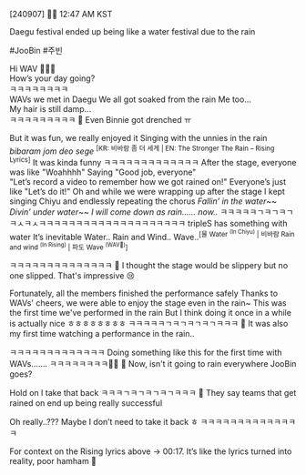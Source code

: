 [240907] 🐣💭 12:47 AM KST

Daegu festival ended up being like a water festival due to the rain  

#JooBin #주빈 

Hi WAV 
🌊🌊🌊  
How’s your day going?  
ㅋㅋㅋㅋㅋㅋㅋㅋ  
WAVs we met in Daegu
We all got soaked from the rain
Me too...  
My hair is still damp...  
ㅋㅋㅋㅋㅋㅋㅋㅋㅋ
🫧 Even Binnie got drenched ㅠ  

But it was fun, we really enjoyed it
Singing with the unnies in the rain
 *bibaram jom deo sege* <sup>[KR: 비바람 좀 더 세게 | EN: The Stronger The Rain  – Rising Lyrics]</sup>
It was kinda funny
ㅋㅋㅋㅋㅋㅋㅋㅋㅋㅋㅋㅋㅋ
After the stage, everyone was like "Woahhhh"
Saying "Good job, everyone"  
"Let’s record a video to remember how we got rained on!" 
Everyone’s just like "Let’s do it!" 
Oh and while we were wrapping up after the stage
I kept singing Chiyu and endlessly repeating the chorus
*Fallin’ in the water*~~
*Divin’ under water*~~
*I will come down as rain…… now..* 
ㅋㅋㅋㅋㅋㄱㅋㄱㅋㄱㅋㅅㅋㅅㅋㅋㅋㅋㅋㅋㅋㅋㅋㅋㅋㅋㅋㅋㅋㅋㅋㅋㅋㅋ
tripleS has something with water
It’s inevitable
Water.. Rain and Wind.. Wave..<sup>[물 Water <sup>(In Chiyu)</sup> | 비바람 Rain and wind <sup>(In Rising)</sup> | 파도 Wave <sup>(WAV🌊)</sup>]</sup>

ㅋㅋㅋㅋㅋㅋㅋㅋㅋㅋㅋㅋㅋㅋ
🫧 I thought the stage would be slippery but no one slipped. That's impressive 😢

Fortunately, all the members finished the performance safely
Thanks to WAVs' cheers, we were able to enjoy the stage even in the rain~
This was the first time we've performed in the rain
But I think doing it once in a while is actually nice ㅎㅎㅎㅎㅎㅎㅎㅎ
ㅋㅋㅋㅋㅋㄱㅋㄱㅋㄱㅋㄱㅋㅋㅋ
🫧 It was also my first time watching a performance in the rain..

ㅋㅋㅋㅋㅋㅋㅋㅋㅋㅋㅋㅋㅋ
Doing something like this for the first time with WAVs…….
ㅋㅋㅋㅋㅋㅋㅋㅋ🤍🤍
🫧 Now, isn't it going to rain everywhere JooBin goes?

Hold on
I take that back
ㅋㅋㅋㄱㅋㄱㅋㄱㅋㄱㅋㅋㅋ
🫧 They say teams that get rained on end up being really successful

Oh really..???
Maybe I don’t need to take it back ㅎ
ㅋㅋㅋㅋㅋㅋㅋㅋㅋㅋㅋㅋㅋㅋ


For context on the Rising lyrics above -> 00:17. It’s like the lyrics turned into reality, poor hamham 🐹